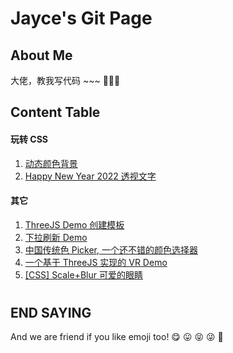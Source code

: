 # Jayce's Git Page

## About Me

大佬，教我写代码 ~~~ 🥳🥳🥳

## Content Table

#### 玩转 CSS

1. [动态颜色背景](https://jaycethanks.github.io/demos/CssTrick/DynamicBackgroundColor)
2. [Happy New Year 2022 透视文字](https://jaycethanks.github.io/demos/CssTrick/HappyNewYear2022)

#### 其它

1. [ThreeJS Demo 创建模板](https://jaycethanks.github.io/demos/ThreeJsDemoPlatform/)
2. [下拉刷新 Demo](https://jaycethanks.github.io/demos/DragPullRefresh)
3. [中国传统色 Picker, 一个还不错的颜色选择器](https://jaycethanks.github.io/demos/ChinaTradColorPick/)
4. [一个基于 ThreeJS 实现的 VR Demo](https://jaycethanks.github.io/demos/ThreejsPipesMapping/)
5. [[CSS] Scale+Blur 可爱的眼睛](https://jaycethanks.github.io/demos/scale-blur/)

#

#

#

#

## END SAYING

And we are friend if you like emoji too! 😋 😛 😝 😜 🤪
